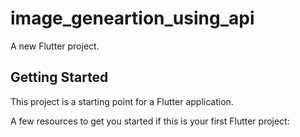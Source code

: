 # image_geneartion_using_api

A new Flutter project.

## Getting Started

This project is a starting point for a Flutter application.

A few resources to get you started if this is your first Flutter project:


